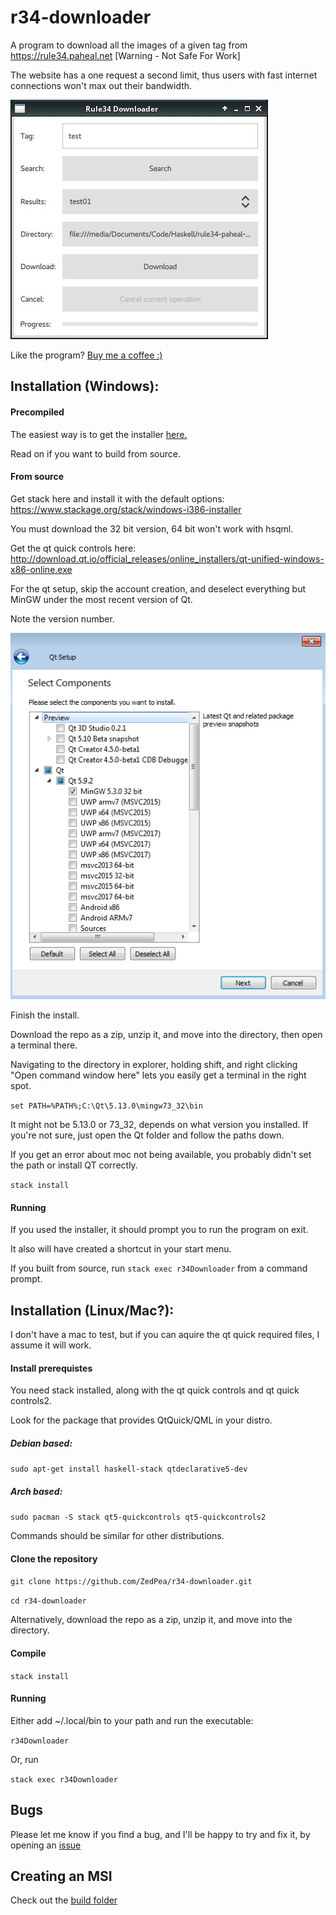 # r34-downloader
A program to download all the images of a given tag from https://rule34.paheal.net [Warning - Not Safe For Work]

The website has a one request a second limit, thus users with fast internet connections won't max out their bandwidth.

![Screenshot of program](r34downloader.png?raw=true "Screenshot of program")

Like the program? [Buy me a coffee :)](https://www.buymeacoffee.com/zpalmtree)

## Installation (Windows):

#### Precompiled
The easiest way is to get the installer [here.](https://github.com/zpalmtree/r34-downloader/releases)

Read on if you want to build from source.

#### From source
Get stack here and install it with the default options: https://www.stackage.org/stack/windows-i386-installer

You must download the 32 bit version, 64 bit won't work with hsqml.

Get the qt quick controls here: http://download.qt.io/official_releases/online_installers/qt-unified-windows-x86-online.exe

For the qt setup, skip the account creation, and deselect everything but MinGW under the most recent version of Qt. 

Note the version number.

![Screenshot of Qt installation](qt-install.png?raw=true "Screenshot of Qt installation")

Finish the install.

Download the repo as a zip, unzip it, and move into the directory, then open a terminal there.

Navigating to the directory in explorer, holding shift, and right clicking
"Open command window here" lets you easily get a terminal in the right spot.

`set PATH=%PATH%;C:\Qt\5.13.0\mingw73_32\bin`

It might not be 5.13.0 or 73_32, depends on what version you installed. If you're not sure, just open the Qt folder and follow the paths down.

If you get an error about moc not being available, you probably didn't set the path or install QT correctly.

`stack install`

#### Running
If you used the installer, it should prompt you to run the program on exit.

It also will have created a shortcut in your start menu.

If you built from source, run `stack exec r34Downloader` from a command prompt.

## Installation (Linux/Mac?):
I don't have a mac to test, but if you can aquire the qt quick required files, I assume it will work.

#### Install prerequistes
You need stack installed, along with the qt quick controls and qt quick controls2.

Look for the package that provides QtQuick/QML in your distro.

##### Debian based:
`sudo apt-get install haskell-stack qtdeclarative5-dev`

##### Arch based:
`sudo pacman -S stack qt5-quickcontrols qt5-quickcontrols2`

Commands should be similar for other distributions.

#### Clone the repository
`git clone https://github.com/ZedPea/r34-downloader.git`

`cd r34-downloader`

Alternatively, download the repo as a zip, unzip it, and move into the directory.

#### Compile
`stack install`

#### Running
Either add ~/.local/bin to your path and run the executable:

`r34Downloader`

Or, run

`stack exec r34Downloader`

## Bugs
Please let me know if you find a bug, and I'll be happy to try and fix it, by opening an [issue](https://github.com/ZedPea/r34-downloader/issues/new)


## Creating an MSI

Check out the [build folder](build)
